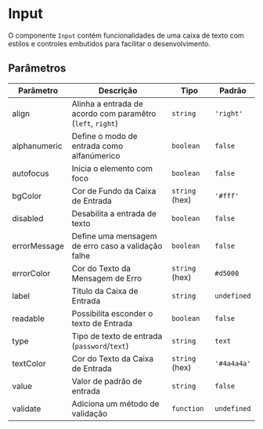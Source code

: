 # Input

O componente `Input` contém funcionalidades de uma caixa de texto com estilos e controles embutidos para facilitar o desenvolvimento.

<!-- @example ./example/Example.html -->

## Parâmetros

| Parâmetro   | Descrição                                                  | Tipo            | Padrão     |
|-------------|------------------------------------------------------------|-----------------|------------|
| align       | Alinha a entrada de acordo com paramêtro (`left`, `right`) | `string`        | `'right'`  |
| alphanumeric| Define o modo de entrada como alfanúmerico                 | `boolean`       | `false`    |
| autofocus   | Inicia o elemento com foco                                 | `boolean`       | `false`    |
| bgColor     | Cor de Fundo da Caixa de Entrada                           | `string` (hex)  | `'#fff'`   |
| disabled    | Desabilita a entrada de texto                              | `boolean`       | `false`    |
| errorMessage| Define uma mensagem de erro caso a validação falhe         | `boolean`       | `false`    |
| errorColor  | Cor do Texto da Mensagem de Erro                           | `string` (hex)  | `#d5000`   |
| label       | Título da Caixa de Entrada                                 | `string`        | `undefined`|
| readable    | Possibilita esconder o texto de Entrada                    | `boolean`       | `false`    |
| type        | Tipo de texto de entrada (`password`/`text`)               | `string`        | `text`     |
| textColor   | Cor do Texto da Caixa de Entrada                           | `string` (hex)  | `'#4a4a4a'`|
| value       | Valor de padrão de entrada                                 | `string`        | `false`    |
| validate    | Adiciona um método de validação                            | `function`      | `undefined`|